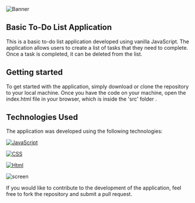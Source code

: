![Banner](https://user-images.githubusercontent.com/122472610/232364202-dc093f52-8803-4519-99af-66c3609ee6d2.png)

## Basic To-Do List Application

This is a basic to-do list application developed using vanilla JavaScript. 
The application allows users to create a list of tasks that they need to complete. Once a task is completed,
it can be deleted from the list.

## Getting started

To get started with the application, simply download or clone the repository to your local machine. Once you have the code on your machine, open the index.html file in your browser, which is inside the 'src' folder .

## Technologies Used

The application was developed using the following technologies:


[![JavaScript](https://img.shields.io/badge/JavaScript-f0db4f?style=for-the-badge&logo=javascript&logoColor=white&labelColor=101010)]()

[![CSS](https://img.shields.io/badge/CSS-264de4?style=for-the-badge&logo=css3&logoColor=white&labelColor=101010)]()

[![Html](https://img.shields.io/badge/HTML-e34c26?style=for-the-badge&logo=html5&logoColor=white&labelColor=101010)]()

![screen](https://user-images.githubusercontent.com/122472610/232364177-927c4634-1632-40e1-a93e-a24c49440fad.PNG)



If you would like to contribute to the development of the application, feel free to fork the repository and submit a pull request.
